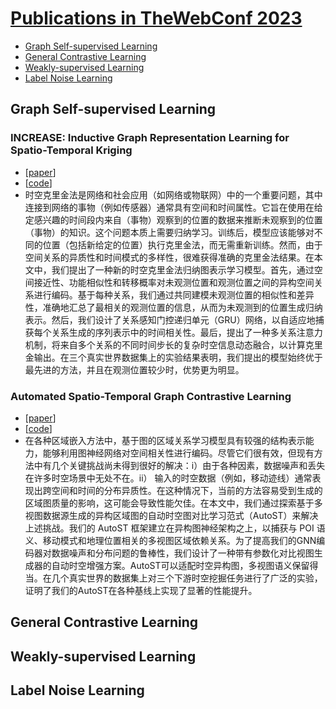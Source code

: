 # [Publications in TheWebConf 2023](https://dl.acm.org/doi/proceedings/10.1145/3543507?tocHeading=heading14)

 - [Graph Self-supervised Learning](#graph-self-supervised-learning)
 - [General Contrastive Learning](#general-contrastive-learning)
 - [Weakly-supervised Learning](#weakly-supervised-learning)
 - [Label Noise Learning](#label-noise-learning)
   
## Graph Self-supervised Learning
### INCREASE: Inductive Graph Representation Learning for Spatio-Temporal Kriging
 - [[paper](https://dl.acm.org/doi/pdf/10.1145/3543507.3583525)]
 - [[code](https://github.com/Echo-Ji/ST-SSL)]
 - 时空克里金法是网络和社会应用（如网络或物联网）中的一个重要问题，其中连接到网络的事物（例如传感器）通常具有空间和时间属性。它旨在使用在给定感兴趣的时间段内来自（事物）观察到的位置的数据来推断未观察到的位置（事物）的知识。这个问题本质上需要归纳学习。训练后，模型应该能够对不同的位置（包括新给定的位置）执行克里金法，而无需重新训练。然而，由于空间关系的异质性和时间模式的多样性，很难获得准确的克里金法结果。在本文中，我们提出了一种新的时空克里金法归纳图表示学习模型。首先，通过空间接近性、功能相似性和转移概率对未观测位置和观测位置之间的异构空间关系进行编码。基于每种关系，我们通过共同建模未观测位置的相似性和差异性，准确地汇总了最相关的观测位置的信息，从而为未观测到的位置生成归纳表示。然后，我们设计了关系感知门控递归单元（GRU）网络，以自适应地捕获每个关系生成的序列表示中的时间相关性。最后，提出了一种多关系注意力机制，将来自多个关系的不同时间步长的复杂时空信息动态融合，以计算克里金输出。在三个真实世界数据集上的实验结果表明，我们提出的模型始终优于最先进的方法，并且在观测位置较少时，优势更为明显。

### Automated Spatio-Temporal Graph Contrastive Learning
 - [[paper](https://dl.acm.org/doi/pdf/10.1145/3543507.3583525)]
 - [[code](https://github.com/HKUDS/AutoST)]
 - 在各种区域嵌入方法中，基于图的区域关系学习模型具有较强的结构表示能力，能够利用图神经网络对空间相关性进行编码。尽管它们很有效，但现有方法中有几个关键挑战尚未得到很好的解决：i）由于各种因素，数据噪声和丢失在许多时空场景中无处不在。ii） 输入的时空数据（例如，移动迹线）通常表现出跨空间和时间的分布异质性。在这种情况下，当前的方法容易受到生成的区域图质量的影响，这可能会导致性能欠佳。在本文中，我们通过探索基于多视图数据源生成的异构区域图的自动时空图对比学习范式（AutoST）来解决上述挑战。我们的 AutoST 框架建立在异构图神经架构之上，以捕获与 POI 语义、移动模式和地理位置相关的多视图区域依赖关系。为了提高我们的GNN编码器对数据噪声和分布问题的鲁棒性，我们设计了一种带有参数化对比视图生成器的自动时空增强方案。AutoST可以适配时空异构图，多视图语义保留得当。在几个真实世界的数据集上对三个下游时空挖掘任务进行了广泛的实验，证明了我们的AutoST在各种基线上实现了显著的性能提升。

## General Contrastive Learning

## Weakly-supervised Learning

## Label Noise Learning
